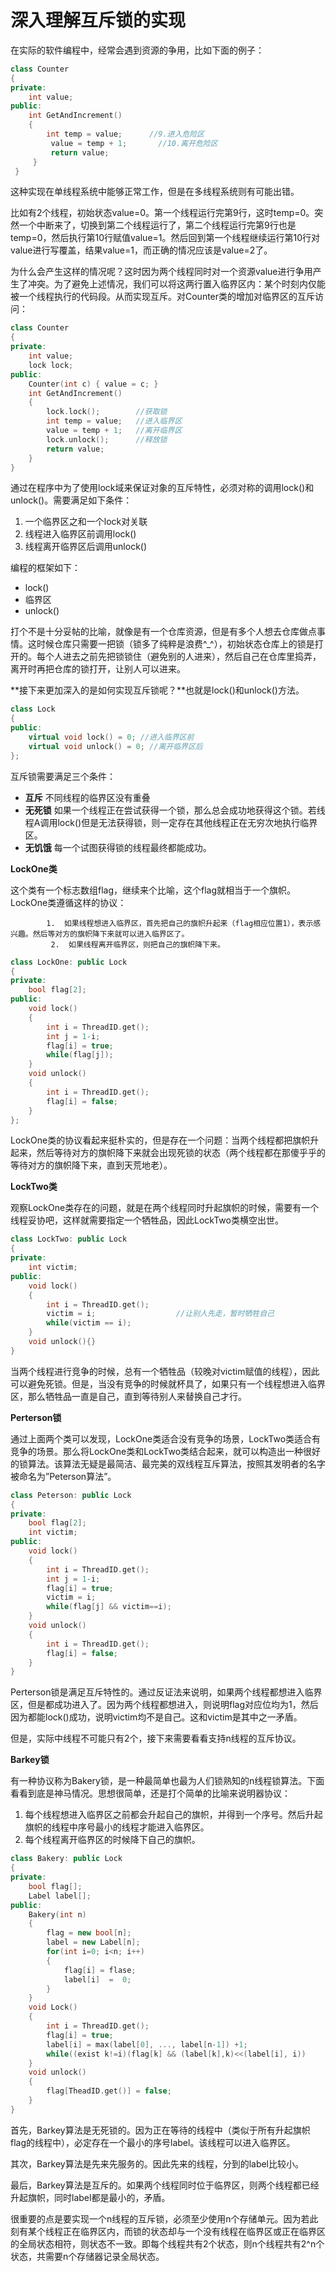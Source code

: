 # 深入理解互斥锁的实现

 在实际的软件编程中，经常会遇到资源的争用，比如下面的例子：

```cpp
class Counter  
{  
private:  
	int value;  
public:  
	int GetAndIncrement()  
	{  
		int temp = value;      //9.进入危险区          
         value = temp + 1;       //10.离开危险区  
         return value;  
     }  
 }  
```

这种实现在单线程系统中能够正常工作，但是在多线程系统则有可能出错。

比如有2个线程，初始状态value=0。第一个线程运行完第9行，这时temp=0。突然一个中断来了，切换到第二个线程运行了，第二个线程运行完第9行也是temp=0，然后执行第10行赋值value=1。然后回到第一个线程继续运行第10行对value进行写覆盖，结果value=1，而正确的情况应该是value=2了。

为什么会产生这样的情况呢？这时因为两个线程同时对一个资源value进行争用产生了冲突。为了避免上述情况，我们可以将这两行置入临界区内：某个时刻内仅能被一个线程执行的代码段。从而实现互斥。对Counter类的增加对临界区的互斥访问：

```cpp
class Counter  
{  
private:  
	int value;  
    lock lock;  
public:  
    Counter(int c) { value = c; }  
    int GetAndIncrement()  
    {  
		lock.lock();		//获取锁  
		int temp = value; 	//进入临界区   
		value = temp + 1; 	//离开临界区  
		lock.unlock();		//释放锁  
		return value;  
    }  
}  
```

通过在程序中为了使用lock域来保证对象的互斥特性，必须对称的调用lock()和unlock()。需要满足如下条件：

1.  一个临界区之和一个lock对关联
2.  线程进入临界区前调用lock()
3.  线程离开临界区后调用unlock()

编程的框架如下：

- lock()
- 临界区
- unlock()

打个不是十分妥帖的比喻，就像是有一个仓库资源，但是有多个人想去仓库做点事情。这时候仓库只需要一把锁（锁多了纯粹是浪费^_^），初始状态仓库上的锁是打开的。每个人进去之前先把锁锁住（避免别的人进来），然后自己在仓库里捣弄，离开时再把仓库的锁打开，让别人可以进来。

**接下来更加深入的是如何实现互斥锁呢？**也就是lock()和unlock()方法。

```cpp
class Lock  
{  
public:   
	virtual void lock() = 0; //进入临界区前   
	virtual void unlock() = 0; //离开临界区后  
};  
```

互斥锁需要满足三个条件：

- **互斥** 不同线程的临界区没有重叠
- **无死锁**  如果一个线程正在尝试获得一个锁，那么总会成功地获得这个锁。若线程A调用lock()但是无法获得锁，则一定存在其他线程正在无穷次地执行临界区。
- **无饥饿**  每一个试图获得锁的线程最终都能成功。

**LockOne类**

这个类有一个标志数组flag，继续来个比喻，这个flag就相当于一个旗帜。LockOne类遵循这样的协议：

            1.  如果线程想进入临界区，首先把自己的旗帜升起来（flag相应位置1），表示感兴趣。然后等对方的旗帜降下来就可以进入临界区了。
             2.  如果线程离开临界区，则把自己的旗帜降下来。

```cpp
class LockOne: public Lock  
{  
private:  
	bool flag[2];  
public:  
	void lock()
    {  
		int i = ThreadID.get();  
		int j = 1-i;  
		flag[i] = true;  
		while(flag[j]);  
	}  
	void unlock()  
	{  
		int i = ThreadID.get();  
		flag[i] = false;  
	} 
};
```

LockOne类的协议看起来挺朴实的，但是存在一个问题：当两个线程都把旗帜升起来，然后等待对方的旗帜降下来就会出现死锁的状态（两个线程都在那傻乎乎的等待对方的旗帜降下来，直到天荒地老）。

**LockTwo类**

观察LockOne类存在的问题，就是在两个线程同时升起旗帜的时候，需要有一个线程妥协吧，这样就需要指定一个牺牲品，因此LockTwo类横空出世。

```cpp
class LockTwo: public Lock  
{  
private:  
	int victim;  
public:  
	void lock()  
	{  
		int i = ThreadID.get();  
		victim = i;                  //让别人先走，暂时牺牲自己  
		while(victim == i);  
	}  
	void unlock(){} 
}  
```

当两个线程进行竞争的时候，总有一个牺牲品（较晚对victim赋值的线程），因此可以避免死锁。但是，当没有竞争的时候就杯具了，如果只有一个线程想进入临界区，那么牺牲品一直是自己，直到等待别人来替换自己才行。

**Perterson锁** 

通过上面两个类可以发现，LockOne类适合没有竞争的场景，LockTwo类适合有竞争的场景。那么将LockOne类和LockTwo类结合起来，就可以构造出一种很好的锁算法。该算法无疑是最简洁、最完美的双线程互斥算法，按照其发明者的名字被命名为”Peterson算法”。

```cpp
class Peterson: public Lock  
{  
private:  
	bool flag[2];  
	int victim;  
public:  
	void lock()  
	{  
		int i = ThreadID.get();  
		int j = 1-i;  
		flag[i] = true;  
		victim = i;  
		while(flag[j] && victim==i);  
	}  
	void unlock()  
	{  
		int i = ThreadID.get();  
		flag[i] = false;  
	}  
}  
```

Perterson锁是满足互斥特性的。通过反证法来说明，如果两个线程都想进入临界区，但是都成功进入了。因为两个线程都想进入，则说明flag对应位均为1，然后因为都能lock()成功，说明victim均不是自己。这和victim是其中之一矛盾。

但是，实际中线程不可能只有2个，接下来需要看看支持n线程的互斥协议。

**Barkey锁**

有一种协议称为Bakery锁，是一种最简单也最为人们锁熟知的n线程锁算法。下面看看到底是神马情况。思想很简单，还是打个简单的比喻来说明器协议：

1. 每个线程想进入临界区之前都会升起自己的旗帜，并得到一个序号。然后升起旗帜的线程中序号最小的线程才能进入临界区。  
2. 每个线程离开临界区的时候降下自己的旗帜。

```cpp
class Bakery: public Lock  
{  
private:   
	bool flag[];  
	Label label[];  
public:  
	Bakery(int n)  
	{  
		flag = new bool[n];  
		label = new Label[n];  
		for(int i=0; i<n; i++)  
		{  
			flag[i] = flase;  
			label[i]  =  0;  
		} 
    }
	void Lock()  
	{  
		int i = ThreadID.get();  
		flag[i] = true;                 
		label[i] = max(label[0], ..., label[n-1]) +1;  
		while((exist k!=i)(flag[k] && (label[k],k)<<(label[i], i))  
	}  
	void unlock()  
	{  
		flag[TheadID.get()] = false;  
	}    
}  
```

首先，Barkey算法是无死锁的。因为正在等待的线程中（类似于所有升起旗帜flag的线程中），必定存在一个最小的序号label。该线程可以进入临界区。

其次，Barkey算法是先来先服务的。因此先来的线程，分到的label比较小。

最后，Barkey算法是互斥的。如果两个线程同时位于临界区，则两个线程都已经升起旗帜，同时label都是最小的，矛盾。

很重要的点是要实现一个n线程的互斥锁，必须至少使用n个存储单元。因为若此刻有某个线程正在临界区内，而锁的状态却与一个没有线程在临界区或正在临界区的全局状态相符，则状态不一致。即每个线程共有2个状态，则n个线程共有2^n个状态，共需要n个存储器记录全局状态。